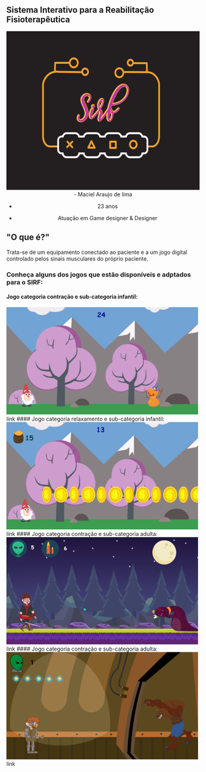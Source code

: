 ## Sistema Interativo para a Reabilitação Fisioterapêutica

<center>
<img src="LOGO.PNG" width="558" height="414"> 
</center>
<center>
- Maciel Araujo de lima
 
- 23 anos

- Atuação em Game designer & Designer
</center>

## "O que é?"
Trata-se de um equipamento conectado ao paciente e a um jogo digital controlado pelos sinais musculares do próprio paciente.

### Conheça alguns dos jogos que estão disponíveis e adptados para o SIRF:

#### Jogo categoria contração e sub-categoria infantil:
<img src="icon1.png" width="500" height="280"> 
<br>
link
#### Jogo categoria relaxamento e sub-categoria infantil:
<img src="icon2.png" width="500" height="280"> 
<br>
link
#### Jogo categoria contração e sub-categoria adulta:
<img src="icon3.png" width="500" height="280"> 
<br>
link
#### Jogo categoria contração e sub-categoria adulta:
<img src="icon4.png" width="500" height="280"> 
<br>
link

